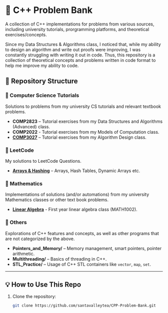 # 📌 C++ Problem Bank

A collection of C++ implementations for problems from various sources, including university tutorials, prorgramming platforms, and theoretical exercises/concepts.

Since my Data Structures & Algorithms class, I noticed that, while my ability to design an algorithm and write out proofs were improving, I was constantly struggling with writing it out in code. Thus, this repository is a collection of theoretical concepts and problems written in code format to help me improve my ability to code. 

## 📂 Repository Structure

### 🔹 Computer Science Tutorials
Solutions to problems from my university CS tutorials and relevant textbook problems.

- **COMP2823** – Tutorial exercises from my Data Structures and Algorithms (Advanced) class.
- **COMP2022** - Tutorial exercises from my Models of Computation class.
- **[COMP3027](https://github.com/santavalleytea/CPP-Problem-Bank/tree/main/CS%20Tutorials/COMP3027)** – Tutorial exercises from my Algorithm Design class.

### 🔹 LeetCode
My solutions to LeetCode Questions.

- **[Arrays & Hashing](https://github.com/santavalleytea/CPP-Problem-Bank/tree/main/LeetCode/Arrays%20%26%20Hashing)** – Arrays, Hash Tables, Dynamic Arrays etc.

### 🔹 Mathematics
Implementations of solutions (and/or automations) from my university Mathematics classes or other text book problems.

- **[Linear Algebra](https://github.com/santavalleytea/CPP-Problem-Bank/tree/main/Mathematics/Linear%20Algebra)** - First year linear algebra class (MATH1002).
  
### 🔹 Others
Explorations of C++ features and concepts, as well as other programs that are not categorized by the above.

- **Pointers_and_Memory/** – Memory management, smart pointers, pointer arithmetic.
- **Multithreading/** – Basics of threading in C++.
- **STL_Practice/** – Usage of C++ STL containers like `vector`, `map`, `set`.

---

## 💡 How to Use This Repo

1. Clone the repository:
   ```bash
   git clone https://github.com/santavalleytea/CPP-Problem-Bank.git
